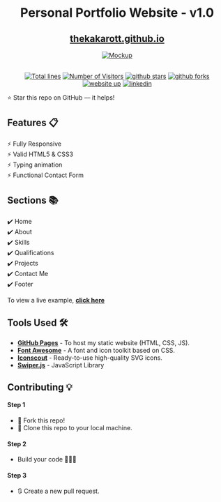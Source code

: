 <div align="center">

<h1>Personal Portfolio Website - v1.0</h1>

<h2>
  <a href="https://thekakarott.github.io/">thekakarott.github.io</a>
</h2>

<div align="center">
  <a href="https://thekakarott.github.io/">
    <img alt="Mockup" src="https://user-images.githubusercontent.com/64855541/148080556-ec9d5062-1092-4bd4-ba12-82a153e32985.png" />
  </a>
</div>

<br/>

<a href="https://github.com/thekakarott/thekakarott.github.io"><img src="https://sloc.xyz/github/thekakarott/thekakarott.github.io" alt="Total lines"></a>
<a href="https://github.com/thekakarott/thekakarott.github.io"><img src="https://visitor-badge.laobi.icu/badge?page_id=thekakarott/thekakarott.github.io" alt="Number of Visitors"></a>
<a href="https://github.com/thekakarott/thekakarott.github.io/stargazers"><img src="https://img.shields.io/github/stars/thekakarott/thekakarott.github.io" alt="github stars"></a>
<a href="https://github.com/thekakarott/thekakarott.github.io/network/members"><img src="https://img.shields.io/github/forks/thekakarott/thekakarott.github.io" alt="github forks"></a>
<a href="https://thekakarott.github.io/"><img src="https://img.shields.io/badge/website-up-yellow" alt="website up"></a>
<a href="https://www.linkedin.com/in/thekakarott/"><img src="https://img.shields.io/badge/ask%20me-linkedin-1abc9c.svg" alt="linkedin"></a>

</div>

⭐ Star this repo on GitHub — it helps!

## Features 📋

⚡️ Fully Responsive\
⚡️ Valid HTML5 & CSS3\
⚡️ Typing animation\
⚡️ Functional Contact Form

## Sections 📚

✔️ Home\
✔️ About\
✔️ Skills \
✔️ Qualifications \
✔️ Projects\
✔️ Contact Me\
✔️ Footer

To view a live example, **[click here](https://thekakarott.github.io/)**

## Tools Used 🛠️

- [**GitHub Pages**](https://docs.github.com/en/pages) - To host my static website (HTML, CSS, JS).
- [**Font Awesome**](https://fontawesome.com/) - A font and icon toolkit based on CSS.
- [**Iconscout**](https://iconscout.com/unicons) - Ready-to-use high-quality SVG icons.
- [**Swiper.js**](https://swiperjs.com/) - JavaScript Library

## Contributing 💡

#### Step 1

- 🍴 Fork this repo!
- 👯 Clone this repo to your local machine.

#### Step 2

- Build your code 🔨🔨🔨

#### Step 3

- 🔃 Create a new pull request.
